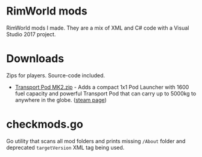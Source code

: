 # RimWorld mods
RimWorld mods I made. They are a mix of XML and C# code with a Visual Studio 2017 project.

# Downloads
Zips for players. Source-code included.

- [Transport Pod MK2.zip](https://github.com/ww9/rimworld/raw/master/TransportPodMK2/TransportPodMK2.zip) - Adds a compact 1x1 Pod Launcher with 1600 fuel capacity and powerful Transport Pod that can carry up to 5000kg to anywhere in the globe. ([steam page](https://steamcommunity.com/sharedfiles/filedetails/?id=1663014229))

# checkmods.go
Go utility that scans all mod folders and prints missing `/About` folder and deprecated `targetVersion` XML tag being used.